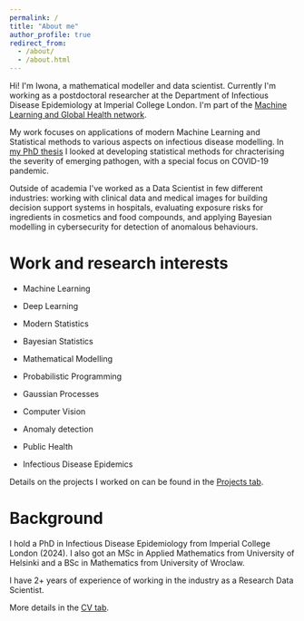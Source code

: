 ```yaml
---
permalink: /
title: "About me"
author_profile: true
redirect_from: 
  - /about/
  - /about.html
---
```



Hi! I'm Iwona, a mathematical modeller and data scientist. Currently I'm working as a postdoctoral researcher at the Department of Infectious Disease Epidemiology at Imperial College London. I'm part of the [Machine Learning and Global Health network](https://mlgh.net/).

My work focuses on applications of modern Machine Learning and Statistical methods to various aspects on infectious disease modelling. In [my PhD thesis](https://github.com/ihawryluk/phd_thesis/blob/main/hawryluk_phd_thesis.pdf) I looked at developing statistical methods for chracterising the severity of emerging pathogen, with a special focus on COVID-19 pandemic.

Outside of academia I've worked as a Data Scientist in few different industries: working with clinical data and medical images for building decision support systems in hospitals, evaluating exposure risks for ingredients in cosmetics and food compounds, and applying Bayesian modelling in cybersecurity for detection of anomalous behaviours.


Work and research interests
======
- Machine Learning
- Deep Learning
- Modern Statistics
- Bayesian Statistics
- Mathematical Modelling
- Probabilistic Programming

- Gaussian Processes
- Computer Vision
- Anomaly detection
- Public Health
- Infectious Disease Epidemics


Details on the projects I worked on can be found in the [Projects tab](https://ihawryluk.github.io/projects/).



Background
======
I hold a PhD in Infectious Disease Epidemiology from Imperial College London (2024). I also got an MSc in Applied Mathematics from University of Helsinki and a BSc in Mathematics from University of Wroclaw.

I have 2+ years of experience of working in the industry as a Research Data Scientist.

More details in the [CV tab](https://ihawryluk.github.io/cv/).
